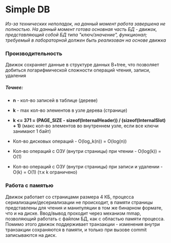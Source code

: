 # Simple DB
_Из-за технических неполадок, на данный момент работа завершена не полностью. На данный момент готова основная часть БД - движок, представляющий собой БД типа "ключ/значение", функционал; требуемый в лабораторной должен быть реализован на основе движка_

### Производительность
Движок сохраняет данные в структуре данных B+tree, что позволяет добиться логарифмической сложности операций чтения, записи, удаления

##### Точнее:
- **n** - кол-во записей в таблице (дереве)
- **k** - max кол-во элементов в узле дерева (странице)
- **k <= 371 = (PAGE_SIZE - sizeof(InternalHeader)) / (sizeof(InternalSlot) + 1)** (макс кол-во элементов во внутреннем узле, если все ключи занимают 1 байт)

- Кол-во дисковых операций - O(log_k(n)) = O(log(n))
- Кол-во операций с ОЗУ (внутри страницы) при чтении - O(log(k)) = O(1)
- Кол-во операций с ОЗУ (внутри страницы) при записи и удалении - O(k) = O(1) (т.к k ограничено)

### Работа с памятью
Движок работает со страницами размера 4 КБ, процесса сериализации/десериализации не происходит, в памяти страницы представлены для чтения и манипуляции в том же бинарном формате, что и на диске. Ввод/вывод проходит через механизм mmap, позволяющий работать с файлом БД, как с областью памяти процесса. Помимо этого движок поддерживает транзакции - изменения внутри транзакции сохраняются в памяти, и только при вызове commit записываются на диск.
